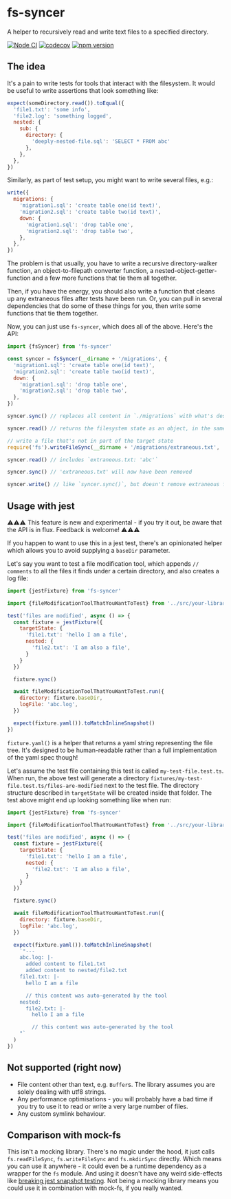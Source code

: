 # fs-syncer

A helper to recursively read and write text files to a specified directory.

<!-- codegen:start {preset: badges} -->
[![Node CI](https://github.com/mmkal/ts/workflows/Node%20CI/badge.svg)](https://github.com/mmkal/ts/actions?query=workflow%3A%22Node+CI%22)
[![codecov](https://codecov.io/gh/mmkal/ts/branch/main/graph/badge.svg)](https://codecov.io/gh/mmkal/ts/tree/main/packages/fs-syncer)
[![npm version](https://badge.fury.io/js/fs-syncer.svg)](https://npmjs.com/package/fs-syncer)
<!-- codegen:end -->


## The idea

It's a pain to write tests for tools that interact with the filesystem. It would be useful to write assertions that look something like:

```js
expect(someDirectory.read()).toEqual({
  'file1.txt': 'some info',
  'file2.log': 'something logged',
  nested: {
    sub: {
      directory: {
        'deeply-nested-file.sql': 'SELECT * FROM abc'
      },
    },
  },
})
```

Similarly, as part of test setup, you might want to write several files, e.g.:

```js
write({
  migrations: {
    'migration1.sql': 'create table one(id text)',
    'migration2.sql': 'create table two(id text)',
    down: {
      'migration1.sql': 'drop table one',
      'migration2.sql': 'drop table two',
    },
  },
})
```

The problem is that usually, you have to write a recursive directory-walker function, an object-to-filepath converter function, a nested-object-getter-function and a few more functions that tie them all together.

Then, if you have the energy, you should also write a function that cleans up any extraneous files after tests have been run. Or, you can pull in several dependencies that do some of these things for you, then write some functions that tie them together.

Now, you can just use `fs-syncer`, which does all of the above. Here's the API:

```js
import {fsSyncer} from 'fs-syncer'

const syncer = fsSyncer(__dirname + '/migrations', {
  'migration1.sql': 'create table one(id text)',
  'migration2.sql': 'create table two(id text)',
  down: {
    'migration1.sql': 'drop table one',
    'migration2.sql': 'drop table two',
  },
})

syncer.sync() // replaces all content in `./migrations` with what's described in the target state

syncer.read() // returns the filesystem state as an object, in the same format as the target state

// write a file that's not in part of the target state
require('fs').writeFileSync(__dirname + '/migrations/extraneous.txt', 'abc', 'utf8')

syncer.read() // includes `extraneous.txt: 'abc'`

syncer.sync() // 'extraneous.txt' will now have been removed

syncer.write() // like `syncer.sync()`, but doesn't remove extraneous files
```

## Usage with jest

⚠️⚠️⚠️ This feature is new and experimental - if you try it out, be aware that the API is in flux. Feedback is welcome! ⚠️⚠️⚠️

If you happen to want to use this in a jest test, there's an opinionated helper which allows you to avoid supplying a `baseDir` parameter.

Let's say you want to test a file modification tool, which appends `// comments` to all the files it finds under a certain directory, and also creates a log file:

```js
import {jestFixture} from 'fs-syncer'

import {fileModificationToolThatYouWantToTest} from '../src/your-library'

test('files are modified', async () => {
  const fixture = jestFixture({
    targetState: {
      'file1.txt': 'hello I am a file',
      nested: {
        'file2.txt': 'I am also a file',
      }
    }
  })

  fixture.sync()

  await fileModificationToolThatYouWantToTest.run({
    directory: fixture.baseDir,
    logFile: 'abc.log',
  })

  expect(fixture.yaml()).toMatchInlineSnapshot()
})
```

`fixture.yaml()` is a helper that returns a yaml string representing the file tree. It's designed to be human-readable rather than a full implementation of the yaml spec though!

Let's assume the test file containing this test is called `my-test-file.test.ts`. When run, the above test will generate a directory `fixtures/my-test-file.test.ts/files-are-modified` next to the test file. The directory structure described in `targetState` will be created inside that folder. The test above might end up looking something like when run:

```js
import {jestFixture} from 'fs-syncer'

import {fileModificationToolThatYouWantToTest} from '../src/your-library'

test('files are modified', async () => {
  const fixture = jestFixture({
    targetState: {
      'file1.txt': 'hello I am a file',
      nested: {
        'file2.txt': 'I am also a file',
      }
    }
  })

  fixture.sync()

  await fileModificationToolThatYouWantToTest.run({
    directory: fixture.baseDir,
    logFile: 'abc.log',
  })

  expect(fixture.yaml()).toMatchInlineSnapshot(
    `"---
    abc.log: |-
      added content to file1.txt
      added content to nested/file2.txt
    file1.txt: |-
      hello I am a file

      // this content was auto-generated by the tool
    nested:
      file2.txt: |-
        hello I am a file

        // this content was auto-generated by the tool
    "`
  )
})
```

## Not supported (right now)

- File content other than text, e.g. `Buffer`s. The library assumes you are solely dealing with utf8 strings.
- Any performance optimisations - you will probably have a bad time if you try to use it to read or write a very large number of files.
- Any custom symlink behaviour.

## Comparison with mock-fs

This isn't a mocking library. There's no magic under the hood, it just calls `fs.readFileSync`, `fs.writeFileSync` and `fs.mkdirSync` directly. Which means you can use it anywhere - it could even be a runtime dependency as a wrapper for the `fs` module. And using it doesn't have any weird side-effects like [breaking jest snapshot testing](https://www.npmjs.com/package/mock-fs#using-with-jest-snapshot-testing). Not being a mocking library means you could use it in combination with mock-fs, if you really wanted.

